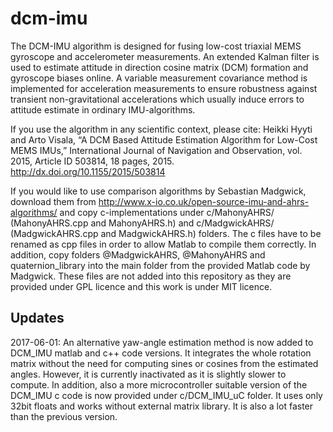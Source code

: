 # dcm-imu
The DCM-IMU algorithm is designed for fusing low-cost triaxial MEMS gyroscope and accelerometer measurements. An extended Kalman filter is used to estimate attitude in direction cosine matrix (DCM) formation and gyroscope biases online. A variable measurement covariance method is implemented for acceleration measurements to ensure robustness against transient non-gravitational accelerations which usually induce errors to attitude estimate in ordinary IMU-algorithms.

If you use the algorithm in any scientific context, please cite: Heikki Hyyti and Arto Visala, “A DCM Based Attitude Estimation Algorithm for Low-Cost MEMS IMUs,” International Journal of Navigation and Observation, vol. 2015, Article ID 503814, 18 pages, 2015. http://dx.doi.org/10.1155/2015/503814

If you would like to use comparison algorithms by Sebastian Madgwick, download them from http://www.x-io.co.uk/open-source-imu-and-ahrs-algorithms/ and copy c-implementations under c/MahonyAHRS/ (MahonyAHRS.cpp and MahonyAHRS.h) and c/MadgwickAHRS/ (MadgwickAHRS.cpp and MadgwickAHRS.h) folders. The c files have to be renamed as cpp files in order to allow Matlab to compile them correctly. In addition, copy folders @MadgwickAHRS, @MahonyAHRS and quaternion_library into the main folder from the provided Matlab code by Madgwick. These files are not added into this repository as they are provided under GPL licence and this work is under MIT licence.

## Updates
2017-06-01: An alternative yaw-angle estimation method is now added to DCM_IMU matlab and c++ code versions. It integrates the whole rotation matrix without the need for computing sines or cosines from the estimated angles. However, it is currently inactivated as it is slightly slower to compute. In addition, also a more microcontroller suitable version of the DCM_IMU c code is now provided under c/DCM_IMU_uC folder. It uses only 32bit floats and works without external matrix library. It is also a lot faster than the previous version.
